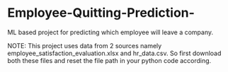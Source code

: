 # Employee-Quitting-Prediction-
ML based project for predicting which employee will leave a company.

NOTE:
This project uses data from 2 sources namely employee_satisfaction_evaluation.xlsx and hr_data.csv. So first download both these files and reset the file path in your python code according. 
